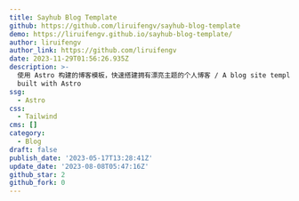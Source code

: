 ```yaml
---
title: Sayhub Blog Template
github: https://github.com/liruifengv/sayhub-blog-template
demo: https://liruifengv.github.io/sayhub-blog-template/
author: liruifengv
author_link: https://github.com/liruifengv
date: 2023-11-29T01:56:26.935Z
description: >-
  使用 Astro 构建的博客模板，快速搭建拥有漂亮主题的个人博客 / A blog site template with a beautiful theme
  built with Astro
ssg:
  - Astro
css:
  - Tailwind
cms: []
category:
  - Blog
draft: false
publish_date: '2023-05-17T13:28:41Z'
update_date: '2023-08-08T05:47:16Z'
github_star: 2
github_fork: 0
---
```

